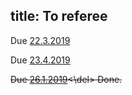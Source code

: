 title: To referee
---

Due [22.3.2019](haapasalo2019)

Due [23.4.2019](molnar2019)

<del>Due [26.1.2019](gour2019)<\del> Done.